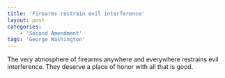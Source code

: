 ```yaml
---
title: 'Firearms restrain evil interference'
layout: post
categories:
    - 'Second Amendment'
tags: 'George Washington'
---
```


The very atmosphere of firearms anywhere and everywhere restrains evil interference. They deserve a place of honor with all that is good.